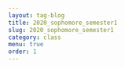 ```yaml
---
layout: tag-blog
title: 2020_sophomore_semester1
slug: 2020_sophomore_semester1
category: class
menu: true
order: 1
---
```


